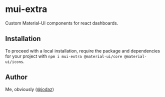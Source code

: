 # mui-extra

Custom Material-UI components for react dashboards.

## Installation

To proceed with a local installation, require the package and dependencies for your project with `npm i mui-extra @material-ui/core @material-ui/icons`.

## Author

Me, obviously ([@jodaz](https://twitter.com/jodaz))

